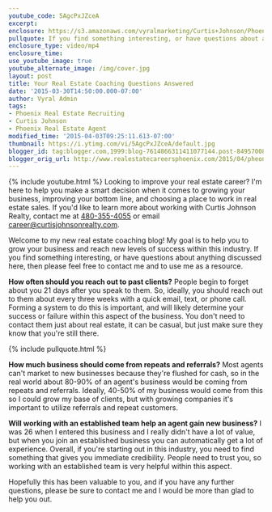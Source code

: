 ```yaml
---
youtube_code: 5AgcPxJZceA
excerpt:
enclosure: https://s3.amazonaws.com/vyralmarketing/Curtis+Johnson/Phoenix+Real+Estate+Agent+Real+estate+coaching+advice.mp4
pullquote: If you find something interesting, or have questions about anything discussed here, please feel free to contact me and use me as a resource.
enclosure_type: video/mp4
enclosure_time:
use_youtube_image: true
youtube_alternate_image: /img/cover.jpg
layout: post
title: Your Real Estate Coaching Questions Answered
date: '2015-03-30T14:50:00.000-07:00'
author: Vyral Admin
tags:
- Phoenix Real Estate Recruiting
- Curtis Johnson
- Phoenix Real Estate Agent
modified_time: '2015-04-03T09:25:11.613-07:00'
thumbnail: https://i.ytimg.com/vi/5AgcPxJZceA/default.jpg
blogger_id: tag:blogger.com,1999:blog-7614866311411077144.post-8495700899235685577
blogger_orig_url: http://www.realestatecareersphoenix.com/2015/04/pheonix-real-estate-agent-coaching-blog.html
---
```

{% include youtube.html %}
Looking to improve your real estate career? I'm here to help you make a smart decision when it comes to growing your business, improving your bottom line, and choosing a place to work in real estate sales. If you'd like to learn more about working with Curtis Johnson Realty, contact me at <a href="tel-1-480-355-4055" target="_blank">480-355-4055</a> or email <a href="" target="_blank">career@curtisjohnsonrealty.com</a>.

Welcome to my new real estate coaching blog! My goal is to help you to grow your business and reach new levels of success within this industry. If you find something interesting, or have questions about anything discussed here, then please feel free to contact me and to use me as a resource.

**How often should you reach out to past clients?**
People begin to forget about you 21 days after you speak to them. So, ideally, you should reach out to them about every three weeks with a quick email, text, or phone call. Forming a system to do this is important, and will likely determine your success or failure within this aspect of the business. You don't need to contact them just about real estate, it can be casual, but just make sure they know that you're still there.

{% include pullquote.html %}

**How much business should come from repeats and referrals?**
Most agents can't market to new businesses because they're flushed for cash, so in the real world about 80-90% of an agent's business would be coming from repeats and referrals. Ideally, 40-50% of my business would come from this so I could grow my base of clients, but with growing companies it's important to utilize referrals and repeat customers.

**Will working with an established team help an agent gain new business?**
I was 26 when I entered this business and I really didn't have a lot of value, but when you join an established business you can automatically get a lot of experience. Overall, if you're starting out in this industry, you need to find something that gives you immediate credibility. People need to trust you, so working with an established team is very helpful within this aspect.

Hopefully this has been valuable to you, and if you have any further questions, please be sure to contact me and I would be more than glad to help you out.
